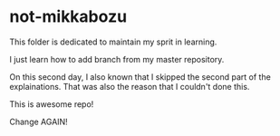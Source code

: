 # not-mikkabozu
This folder is dedicated to maintain my sprit in learning.

I just learn how to add branch from my master repository.

On this second day, I also known that I skipped the second part of the explainations. That was also the reason that I couldn't done this.

This is awesome repo!

Change AGAIN!